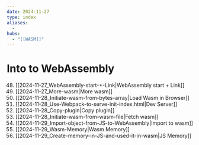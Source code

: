 ```yaml
---
date: 2024-11-27
type: index
aliases:
  -
hubs:
  - "[[WASM]]"
---
```


# Into to WebAssembly

48. [[2024-11-27_WebAssembly-start-+-Link|WebAssembly start + Link]]
49. [[2024-11-27_More-wasm|More wasm]]
50. [[2024-11-28_Initiate-wasm-from-bytes-array|Load Wasm in Browser]]
51. [[2024-11-28_Use-Webpack-to-serve-init-index.html|Dev Server]]
53. [[2024-11-28_Copy-plugin|Copy plugin]]
54. [[2024-11-28_Initiate-wasm-from-wasm-file|Fetch wasm]]
55. [[2024-11-29_Import-object-from-JS-to-WebAssembly|Import to wasm]]
56. [[2024-11-29_Wasm-Memory|Wasm Memory]]
57. [[2024-11-29_Create-memory-in-JS-and-used-it-in-wasm|JS Memory]]

